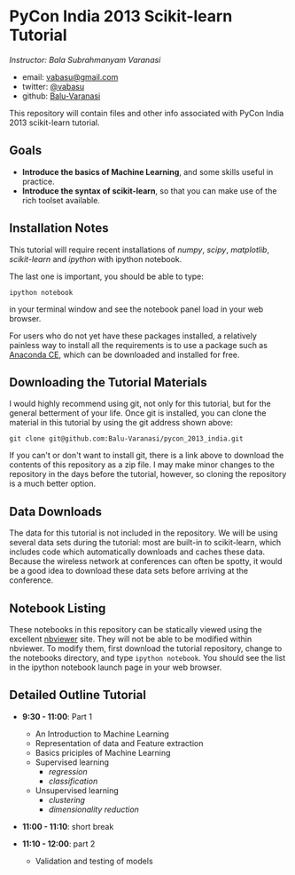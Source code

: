 PyCon India 2013 Scikit-learn Tutorial
================================

*Instructor: Bala Subrahmanyam Varanasi*

- email: <vabasu@gmail.com>
- twitter: [@vabasu](https://twitter.com/vabasu)
- github: [Balu-Varanasi](http://github.com/Balu-Varanasi)

This repository will contain files and other info associated with PyCon India
2013 scikit-learn tutorial.

Goals
-----
- **Introduce the basics of Machine Learning**, and some skills useful in practice.
- **Introduce the syntax of scikit-learn**, so that you can make use of the rich toolset available.

Installation Notes
------------------

This tutorial will require recent installations of *numpy*, *scipy*,
*matplotlib*, *scikit-learn* and *ipython* with ipython notebook.

The last one is important, you should be able to type:

    ipython notebook

in your terminal window and see the notebook panel load in your web browser.

For users who do not yet have these  packages installed, a relatively
painless way to install all the requirements is to use a package such as
[Anaconda CE](http://store.continuum.io/ "Anaconda CE"), which can be
downloaded and installed for free.

Downloading the Tutorial Materials
----------------------------------
I would highly recommend using git, not only for this tutorial, but for the
general betterment of your life.  Once git is installed, you can clone the
material in this tutorial by using the git address shown above:

    git clone git@github.com:Balu-Varanasi/pycon_2013_india.git

If you can't or don't want to install git, there is a link above to download
the contents of this repository as a zip file.  I may make minor changes to
the repository in the days before the tutorial, however, so cloning the
repository is a much better option.

Data Downloads
--------------
The data for this tutorial is not included in the repository.  We will be
using several data sets during the tutorial: most are built-in to
scikit-learn, which
includes code which automatically downloads and caches these
data.  Because the wireless network
at conferences can often be spotty, it would be a good idea to download these
data sets before arriving at the conference.


Notebook Listing
----------------
These notebooks in this repository can be statically viewed using the
excellent [nbviewer](http://nbviewer.ipython.org) site.  They will not
be able to be modified within nbviewer.  To modify them, first download
the tutorial repository, change to the notebooks directory, and type
``ipython notebook``.  You should see the list in the ipython notebook
launch page in your web browser.


Detailed Outline Tutorial
-------------------------
- **9:30 - 11:00**: Part 1
   + An Introduction to Machine Learning
   + Representation of data and Feature extraction
   + Basics priciples of Machine Learning
   + Supervised learning
       * _regression_
       * _classification_
   + Unsupervised learning
       * _clustering_
       * _dimensionality reduction_

- **11:00 - 11:10**: short break

- **11:10 - 12:00**: part 2
   + Validation and testing of models
